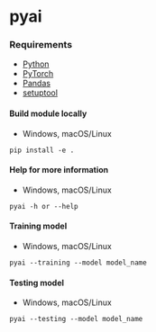 # pyai

### Requirements
* [Python](https://www.python.org)
* [PyTorch](https://nodejs.org)
* [Pandas](https://pandas.pydata.org)
* [setuptool](https://pypi.org/project/setuptools)

#### Build module locally
* Windows, macOS/Linux
```
pip install -e .
```
#### Help for more information
* Windows, macOS/Linux
```
pyai -h or --help
```
#### Training model
* Windows, macOS/Linux
```
pyai --training --model model_name
```
#### Testing model
* Windows, macOS/Linux
```
pyai --testing --model model_name
```
